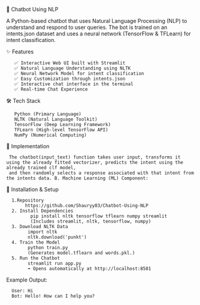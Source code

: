 🤖 Chatbot Using NLP

A Python-based chatbot that uses Natural Language Processing (NLP) to understand and respond to user queries. The bot is trained on an intents.json dataset and uses a neural network (TensorFlow & TFLearn) for intent classification.

 ✨ Features
 
       ✅ Interactive Web UI built with Streamlit
       ✅ Natural Language Understanding using NLTK
       ✅ Neural Network Model for intent classification
       ✅ Easy Customization through intents.json
       ✅ Interactive chat interface in the terminal
       ✅ Real-time Chat Experience
       
 🛠️ Tech Stack
 
       Python (Primary Language)
       NLTK (Natural Language Toolkit)
       TensorFlow (Deep Learning Framework)
       TFLearn (High-level TensorFlow API)
       NumPy (Numerical Computing) 

🚀 Implementation

     The chatbot(input_text) function takes user input, transforms it using the already fitted vectorizer, predicts the intent using the already trained clf model, 
     and then randomly selects a response associated with that intent from the intents data. B. Machine Learning (ML) Component:

       
🚀 Installation & Setup

      1.Repository
           https://github.com/Shauryy03/Chatbot-Using-NLP
      2. Install Dependencies
             pip install nltk tensorflow tflearn numpy streamlit
             (Includes streamlit, nltk, tensorflow, numpy)
      3. Download NLTK Data
            import nltk
            nltk.download('punkt')
      4. Train the Model
            python train.py
            (Generates model.tflearn and words.pkl.)
      5. Run the Chatbot
            streamlit run app.py
            ➡️ Opens automatically at http://localhost:8501
            
 Example Output:
 
      User: Hi  
      Bot: Hello! How can I help you?





